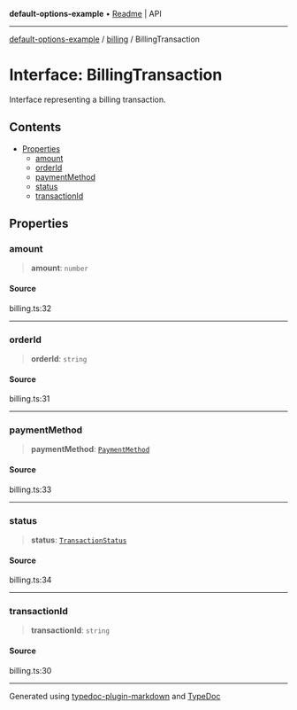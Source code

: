 **default-options-example** • [Readme](../../README.md) \| API

***

[default-options-example](../../modules.md) / [billing](../README.md) / BillingTransaction

# Interface: BillingTransaction

Interface representing a billing transaction.

## Contents

- [Properties](BillingTransaction.md#properties)
    - [amount](BillingTransaction.md#amount)
    - [orderId](BillingTransaction.md#orderid)
    - [paymentMethod](BillingTransaction.md#paymentmethod)
    - [status](BillingTransaction.md#status)
    - [transactionId](BillingTransaction.md#transactionid)

## Properties

### amount

> **amount**: `number`

#### Source

billing.ts:32

***

### orderId

> **orderId**: `string`

#### Source

billing.ts:31

***

### paymentMethod

> **paymentMethod**: [`PaymentMethod`](../enumerations/PaymentMethod.md)

#### Source

billing.ts:33

***

### status

> **status**: [`TransactionStatus`](../enumerations/TransactionStatus.md)

#### Source

billing.ts:34

***

### transactionId

> **transactionId**: `string`

#### Source

billing.ts:30

***

Generated using [typedoc-plugin-markdown](https://www.npmjs.com/package/typedoc-plugin-markdown) and [TypeDoc](https://typedoc.org/)
